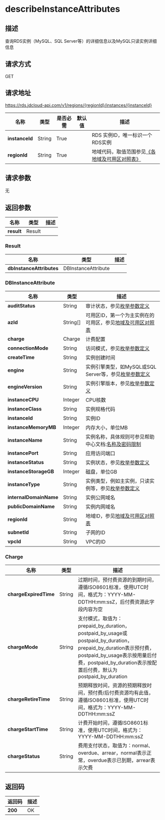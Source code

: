 # describeInstanceAttributes


## 描述
查询RDS实例（MySQL、SQL Server等）的详细信息以及MySQL只读实例详细信息

## 请求方式
GET

## 请求地址
https://rds.jdcloud-api.com/v1/regions/{regionId}/instances/{instanceId}

|名称|类型|是否必需|默认值|描述|
|---|---|---|---|---|
|**instanceId**|String|True| |RDS 实例ID，唯一标识一个RDS实例|
|**regionId**|String|True| |地域代码，取值范围参见[《各地域及可用区对照表》](../Enum-Definitions/Regions-AZ.md)|

## 请求参数
无


## 返回参数
|名称|类型|描述|
|---|---|---|
|**result**|Result| |

### Result
|名称|类型|描述|
|---|---|---|
|**dbInstanceAttributes**|DBInstanceAttribute| |
### DBInstanceAttribute
|名称|类型|描述|
|---|---|---|
|**auditStatus**|String|审计状态，参见[枚举参数定义](../Enum-Definitions/Enum-Definitions.md)|
|**azId**|String[]|可用区ID，第一个为主实例在的可用区，参见[地域及可用区对照表](../Enum-Definitions/Regions-AZ.md)|
|**charge**|Charge|计费配置|
|**connectionMode**|String|访问模式，参见[枚举参数定义](../Enum-Definitions/Enum-Definitions.md)|
|**createTime**|String|实例创建时间|
|**engine**|String|实例引擎类型，如MySQL或SQL Server等，参见[枚举参数定义](../Enum-Definitions/Enum-Definitions.md)|
|**engineVersion**|String|实例引擎版本，参见[枚举参数定义](../Enum-Definitions/Enum-Definitions.md)|
|**instanceCPU**|Integer|CPU核数|
|**instanceClass**|String|实例规格代码|
|**instanceId**|String|实例ID|
|**instanceMemoryMB**|Integer|内存大小，单位MB|
|**instanceName**|String|实例名称，具体规则可参见帮助中心文档:[名称及密码限制](../../../documentation/Cloud-Database-and-Cache/RDS/Introduction/Restrictions/SQLServer-Restrictions.md)|
|**instancePort**|String|应用访问端口|
|**instanceStatus**|String|实例状态，参见[枚举参数定义](../Enum-Definitions/Enum-Definitions.md)|
|**instanceStorageGB**|Integer|磁盘，单位GB|
|**instanceType**|String|实例类型，例如主实例，只读实例等，参见[枚举参数定义](../Enum-Definitions/Enum-Definitions.md)|
|**internalDomainName**|String|实例公网域名|
|**publicDomainName**|String|实例内网域名|
|**regionId**|String|地域ID，参见[地域及可用区对照表](../Enum-Definitions/Regions-AZ.md)|
|**subnetId**|String|子网的ID|
|**vpcId**|String|VPC的ID|
### Charge
|名称|类型|描述|
|---|---|---|
|**chargeExpiredTime**|String|过期时间，预付费资源的到期时间，遵循ISO8601标准，使用UTC时间，格式为：YYYY-MM-DDTHH:mm:ssZ，后付费资源此字段内容为空|
|**chargeMode**|String|支付模式，取值为：prepaid_by_duration，postpaid_by_usage或postpaid_by_duration，prepaid_by_duration表示预付费，postpaid_by_usage表示按用量后付费，postpaid_by_duration表示按配置后付费，默认为postpaid_by_duration|
|**chargeRetireTime**|String|预期释放时间，资源的预期释放时间，预付费/后付费资源均有此值，遵循ISO8601标准，使用UTC时间，格式为：YYYY-MM-DDTHH:mm:ssZ|
|**chargeStartTime**|String|计费开始时间，遵循ISO8601标准，使用UTC时间，格式为：YYYY-MM-DDTHH:mm:ssZ|
|**chargeStatus**|String|费用支付状态，取值为：normal、overdue、arrear，normal表示正常，overdue表示已到期，arrear表示欠费|

## 返回码
|返回码|描述|
|---|---|
|**200**|OK|
